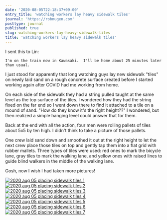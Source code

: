 ```yaml
---
date: '2020-08-05T22:18:37+09:00'
entry_title: 'watching workers lay heavy sidewalk tiles'
journal: 'https://robnugen.com'
posttype: journal
published: true
slug: watching-workers-lay-heavy-sidewalk-tiles
title: 'watching workers lay heavy sidewalk tiles'
---
```


I sent this to Lin:

    I'm on the train now in Kawasaki.  I'll be home about 25 minutes later than usual.

I just stood for apparently that long watching guys lay new sidewalk
"tiles" on newly laid sand on a rough concrete surface created before
I started working again after COVID had me working from home.

On each side of the sidewalk they had a string pulled taught at the
same level as the top surface of the tiles.  I wondered how they had
the string fixed on the far end so I went down there to find it
attached to a tile on a mound of sand.  "How do they know it's the
right height??" I wondered, but then realized a simple hanging level
could answer that for them.

Back at the end with all the action, four men were rolling pallets of
tiles about 5x5 by ten high.  I didn't think to take a picture of
those pallets.

One crew laid sand down and smoothed it out at the right height to let
the next crew place those tiles on top and gently tap them into a flat
grid with rubber mallets.  Three types of tiles were used: red ones to
mark the bicycle lane, gray tiles to mark the walking lane, and yellow
ones with raised lines to guide blind walkers in the middle of the
walking lane.

Gosh, now I wish I had taken more pictures!


[![2020 aug 05 placing sidewalk tiles 1](//b.robnugen.com/construction/tokyo/sidewalks/kawasaki/2020_by_pachinko_parlors/thumbs/2020_aug_05_placing_sidewalk_tiles_1.jpg)](//b.robnugen.com/construction/tokyo/sidewalks/kawasaki/2020_by_pachinko_parlors/2020_aug_05_placing_sidewalk_tiles_1.jpg)
[![2020 aug 05 placing sidewalk tiles 2](//b.robnugen.com/construction/tokyo/sidewalks/kawasaki/2020_by_pachinko_parlors/thumbs/2020_aug_05_placing_sidewalk_tiles_2.jpg)](//b.robnugen.com/construction/tokyo/sidewalks/kawasaki/2020_by_pachinko_parlors/2020_aug_05_placing_sidewalk_tiles_2.jpg)
[![2020 aug 05 placing sidewalk tiles 3](//b.robnugen.com/construction/tokyo/sidewalks/kawasaki/2020_by_pachinko_parlors/thumbs/2020_aug_05_placing_sidewalk_tiles_3.jpg)](//b.robnugen.com/construction/tokyo/sidewalks/kawasaki/2020_by_pachinko_parlors/2020_aug_05_placing_sidewalk_tiles_3.jpg)
[![2020 aug 05 placing sidewalk tiles 4](//b.robnugen.com/construction/tokyo/sidewalks/kawasaki/2020_by_pachinko_parlors/thumbs/2020_aug_05_placing_sidewalk_tiles_4.jpg)](//b.robnugen.com/construction/tokyo/sidewalks/kawasaki/2020_by_pachinko_parlors/2020_aug_05_placing_sidewalk_tiles_4.jpg)
[![2020 aug 05 placing sidewalk tiles 5](//b.robnugen.com/construction/tokyo/sidewalks/kawasaki/2020_by_pachinko_parlors/thumbs/2020_aug_05_placing_sidewalk_tiles_5.jpg)](//b.robnugen.com/construction/tokyo/sidewalks/kawasaki/2020_by_pachinko_parlors/2020_aug_05_placing_sidewalk_tiles_5.jpg)
[![2020 aug 05 placing sidewalk tiles 6](//b.robnugen.com/construction/tokyo/sidewalks/kawasaki/2020_by_pachinko_parlors/thumbs/2020_aug_05_placing_sidewalk_tiles_6.jpg)](//b.robnugen.com/construction/tokyo/sidewalks/kawasaki/2020_by_pachinko_parlors/2020_aug_05_placing_sidewalk_tiles_6.jpg)
[![2020 aug 05 placing sidewalk tiles 7](//b.robnugen.com/construction/tokyo/sidewalks/kawasaki/2020_by_pachinko_parlors/thumbs/2020_aug_05_placing_sidewalk_tiles_7.jpg)](//b.robnugen.com/construction/tokyo/sidewalks/kawasaki/2020_by_pachinko_parlors/2020_aug_05_placing_sidewalk_tiles_7.jpg)
